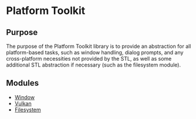 # Platform Toolkit

## Purpose

The purpose of the Platform Toolkit library is to provide an abstraction for all platform-based tasks,
such as window handling, dialog prompts, and any cross-platform necessities not provided by the STL, as
well as some additional STL abstraction if necessary (such as the filesystem module).

## Modules

- [Window](plat/window)
- [Vulkan](plat/vulkan)
- [Filesystem](plat/filesystem)